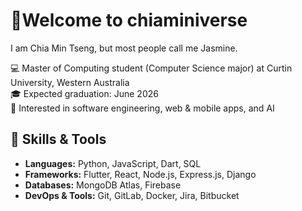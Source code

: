 # 👋Welcome to chiaminiverse
I am Chia Min Tseng, but most people call me Jasmine.

💻 Master of Computing student (Computer Science major) at Curtin University, Western Australia  
🎓 Expected graduation: June 2026  
🔎 Interested in software engineering, web & mobile apps, and AI

## 🚀 Skills & Tools
- **Languages:** Python, JavaScript, Dart, SQL  
- **Frameworks:** Flutter, React, Node.js, Express.js, Django  
- **Databases:** MongoDB Atlas, Firebase  
- **DevOps & Tools:** Git, GitLab, Docker, Jira, Bitbucket
